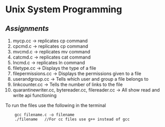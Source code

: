 # Unix System Programming

## *Assignments*

<ol>
	<li> mycp.cc -> replicates cp command </li>
	<li> cpcmd.c -> replicates cp command </li>
	<li> mvcmd.c -> replicates mv command </li>
	<li> catcmd.c -> replicates cat command </li>
	<li> lncmd.c -> replicates ln command </li>
	<li> filetype.cc -> Displays the type of a file </li>
	<li> filepermissions.cc -> Displays the permissions given to a file </li>
	<li> userandgroup.cc -> Tells  which user and group a file belongs to </li>
	<li> linkcounter.cc -> Tells the number of links to the file </li>
	<li> quarantinewriter.cc, bytereader.cc, filereader.cc -> All show read and write api functioning </li>
</ol>

To run the files use the following in the terminal
```
	gcc filename.c -o filename
	./filename   //For cc files use g++ instead of gcc
```
	


